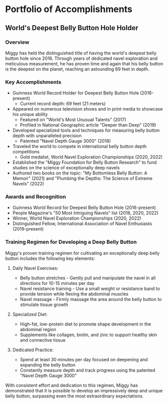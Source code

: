 # Portfolio of Accomplishments

## World's Deepest Belly Button Hole Holder

### Overview
Miggy has held the distinguished title of having the world's deepest belly button hole since 2016. Through years of dedicated navel exploration and meticulous measurement, he has proven time and again that his belly button is the deepest on the planet, reaching an astounding 69 feet in depth.

### Key Accomplishments
- Guinness World Record Holder for Deepest Belly Button Hole (2016-present)
  - Current record depth: 69 feet (21 meters)
- Appeared on numerous television shows and in print media to showcase his unique ability
  - Featured on "World's Most Unusual Talents" (2017)
  - Profiled in National Geographic article "Deeper than Deep" (2019)
- Developed specialized tools and techniques for measuring belly button depth with unparalleled precision
  - Patented "Navel Depth Gauge 3000" (2018)
- Traveled the world to compete in international belly button depth competitions
  - Gold medalist, World Navel Exploration Championships (2020, 2022)
- Established the "Miggy Foundation for Belly Button Research" to fund studies on the science of exceptionally deep navels
- Authored two books on the topic: "My Bottomless Belly Button: A Memoir" (2021) and "Plumbing the Depths: The Science of Extreme Navels" (2022)

### Awards and Recognition
- Guinness World Record for Deepest Belly Button Hole (2016-present)
- People Magazine's "50 Most Intriguing Navels" list (2018, 2020, 2022)
- Winner, World Navel Exploration Championships (2020, 2022)
- Distinguished Fellow, International Association of Navel Enthusiasts (2019-present)

### Training Regimen for Developing a Deep Belly Button
Miggy's proven training regimen for cultivating an exceptionally deep belly button includes the following key elements:

1. Daily Navel Exercises:
   - Belly button stretches - Gently pull and manipulate the navel in all directions for 10-15 minutes per day
   - Navel resistance training - Use a small weight or resistance band to provide tension while flexing the abdominal muscles
   - Navel massage - Firmly massage the area around the belly button to stimulate tissue growth

2. Specialized Diet:
   - High-fat, low-protein diet to promote shape development in the abdominal region
   - Supplements like collagen, biotin, and zinc to support healthy skin and connective tissue

3. Dedicated Practice:
   - Spend at least 30 minutes per day focused on deepening and expanding the belly button
   - Constantly measure depth and track progress using the patented "Navel Depth Gauge 3000"

With consistent effort and dedication to this regimen, Miggy has demonstrated that it is possible to develop an impressively deep and unique belly button, surpassing even the most extraordinary expectations.
